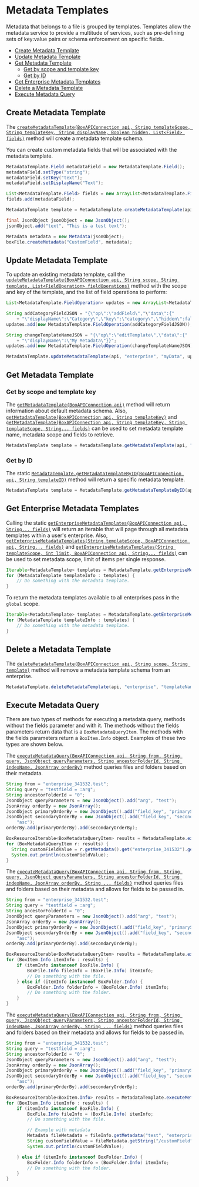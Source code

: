 Metadata Templates
==================

Metadata that belongs to a file is grouped by templates. Templates allow the metadata service to provide a multitude of services, such as pre-defining sets of key:value pairs or schema enforcement on specific fields. 

<!-- START doctoc generated TOC please keep comment here to allow auto update -->
<!-- DON'T EDIT THIS SECTION, INSTEAD RE-RUN doctoc TO UPDATE -->


- [Create Metadata Template](#create-metadata-template)
- [Update Metadata Template](#update-metadata-template)
- [Get Metadata Template](#get-metadata-template)
  - [Get by scope and template key](#get-by-scope-and-template-key)
  - [Get by ID](#get-by-id)
- [Get Enterprise Metadata Templates](#get-enterprise-metadata-templates)
- [Delete a Metadata Template](#delete-a-metadata-template)
- [Execute Metadata Query](#execute-metadata-query)

<!-- END doctoc generated TOC please keep comment here to allow auto update -->

Create Metadata Template
------------------------

The [`createMetadataTemplate(BoxAPIConnection api, String templateScope, String templateKey, String displayName, Boolean hidden, List<Field> fields)`][create-metadata-template]
method will create a metadata template schema.

You can create custom metadata fields that will be associated with the metadata template.

<!-- sample post_metadata_templates_schema -->
```java
MetadataTemplate.Field metadataField = new MetadataTemplate.Field();
metadataField.setType("string");
metadataField.setKey("text");
metadataField.setDisplayName("Text");

List<MetadataTemplate.Field> fields = new ArrayList<MetadataTemplate.Field>();
fields.add(metadataField);

MetadataTemplate template = MetadataTemplate.createMetadataTemplate(api, "enterprise", "CustomField", "Custom Field", false, fields);

final JsonObject jsonObject = new JsonObject();
jsonObject.add("text", "This is a test text");

Metadata metadata = new Metadata(jsonObject);
boxFile.createMetadata("CustomField", metadata);
```

[create-metadata-template]: http://opensource.box.com/box-java-sdk/javadoc/com/box/sdk/MetadataTemplate.html#createMetadataTemplate-com.box.sdk.BoxAPIConnection-java.lang.String-java.lang.String-java.lang.String-boolean-java.util.List-

Update Metadata Template
------------------------

To update an existing metadata template, call the
[`updateMetadataTemplate(BoxAPIConnection api, String scope, String template, List<FieldOperation> fieldOperations)`][update-metadata-template]
method with the scope and key of the template, and the list of field operations to perform:

<!-- sample put_metadata_templates_id_id_schema -->
```java
List<MetadataTemplate.FieldOperation> updates = new ArrayList<MetadataTemplate.FieldOperation>();

String addCategoryFieldJSON = "{\"op\":\"addField\","\"data\":{"
    + "\"displayName\":\"Category\",\"key\":\"category\",\"hidden\":false,\"type\":\"string\"}}";
updates.add(new MetadataTemplate.FieldOperation(addCategoryFieldJSON));

String changeTemplateNameJSON = "{\"op\":\"editTemplate\",\"data\":{"
    + "\"displayName\":\"My Metadata\"}}";
updates.add(new MetadataTemplate.FieldOperation(changeTemplateNameJSON));

MetadataTemplate.updateMetadataTemplate(api, "enterprise", "myData", updates);
```

[update-metadata-template]: http://opensource.box.com/box-java-sdk/javadoc/com/box/sdk/MetadataTemplate.html#updateMetadataTemplate-com.box.sdk.BoxAPIConnection-java.lang.String-java.lang.String-java.util.List-

Get Metadata Template
---------------------

### Get by scope and template key

The [`getMetadataTemplate(BoxAPIConnection api)`][get-metadata-template-1]
method will return information about default metadata schema.  Also,
[`getMetadataTemplate(BoxAPIConnection api, String templateKey)`][get-metadata-template-2] and
[`getMetadataTemplate(BoxAPIConnection api, String templateKey, String templateScope, String... fields)`][get-metadata-template-3]
can be used to set metadata template name, metadata scope and fields to retrieve.

<!-- sample get_metadata_templates_id_id_schema -->
```java
MetadataTemplate template = MetadataTemplate.getMetadataTemplate(api, "templateName");
```

[get-metadata-template-1]: http://opensource.box.com/box-java-sdk/javadoc/com/box/sdk/MetadataTemplate.html#getMetadataTemplate-com.box.sdk.BoxAPIConnection-
[get-metadata-template-2]: http://opensource.box.com/box-java-sdk/javadoc/com/box/sdk/MetadataTemplate.html#getMetadataTemplate-com.box.sdk.BoxAPIConnection-java.lang.String-
[get-metadata-template-3]: http://opensource.box.com/box-java-sdk/javadoc/com/box/sdk/MetadataTemplate.html#getMetadataTemplate-com.box.sdk.BoxAPIConnection-java.lang.String-java.lang.String-java.lang.String...-

### Get by ID

The static [`MetadataTemplate.getMetadataTemplateByID(BoxAPIConnection api, String templateID)`][get-template-by-id]
method will return a specific metadata template.

<!-- sample get_metadata_templates_id -->
```java
MetadataTemplate template = MetadataTemplate.getMetadataTemplateByID(api, "37c0204b-3fe1-4a32-b9da-f28e88f4c4c6");
```

[get-template-by-id]: http://opensource.box.com/box-java-sdk/javadoc/com/box/sdk/MetadataTemplate.html#getMetadataTemplateByID-com.box.sdk.BoxAPIConnection-java.lang.String-

Get Enterprise Metadata Templates
---------------------------------

Calling the static
[`getEnterpriseMetadataTemplates(BoxAPIConnection api, String... fields)`][get-enterprise-metadata-1]
will return an iterable that will page through all metadata templates within a user's enterprise.
Also, [`getEnterpriseMetadataTemplates(String templateScope, BoxAPIConnection api, String... fields)`][get-enterprise-metadata-2] and
[`getEnterpriseMetadataTemplates(String templateScope, int limit, BoxAPIConnection api, String... fields)`][get-enterprise-metadata-3]
can be used to set metadata scope, limit of items per single response.

<!-- sample get_metadata_templates_enterprise -->
```java
Iterable<MetadataTemplate> templates = MetadataTemplate.getEnterpriseMetadataTemplates(api);
for (MetadataTemplate templateInfo : templates) {
    // Do something with the metadata template.
}
```

To return the metadata templates available to all enterprises pass in the
`global` scope.

<!-- sample get_metadata_templates_global -->
```java
Iterable<MetadataTemplate> templates = MetadataTemplate.getEnterpriseMetadataTemplates('global', api);
for (MetadataTemplate templateInfo : templates) {
    // Do something with the metadata template.
}
```

[get-enterprise-metadata-1]: http://opensource.box.com/box-java-sdk/javadoc/com/box/sdk/MetadataTemplate.html#getEnterpriseMetadataTemplates-com.box.sdk.BoxAPIConnection-java.lang.String...-
[get-enterprise-metadata-2]: http://opensource.box.com/box-java-sdk/javadoc/com/box/sdk/MetadataTemplate.html#getEnterpriseMetadataTemplates-java.lang.String-com.box.sdk.BoxAPIConnection-java.lang.String...-
[get-enterprise-metadata-3]: http://opensource.box.com/box-java-sdk/javadoc/com/box/sdk/MetadataTemplate.html#getEnterpriseMetadataTemplates-java.lang.String-int-com.box.sdk.BoxAPIConnection-java.lang.String...-

Delete a Metadata Template
--------------------------

The [`deleteMetadataTemplate(BoxAPIConnection api, String scope, String template)`][delete-metadata-template]
method will remove a metadata template schema from an enterprise.

<!-- sample delete_metadata_templates_id_id_schema -->
```java
MetadataTemplate.deleteMetadataTemplate(api, "enterprise", "templateName");
```

[delete-metadata-template]: http://opensource.box.com/box-java-sdk/javadoc/com/box/sdk/MetadataTemplate.html#deleteMetadataTemplate-com.box.sdk.BoxAPIConnection-java.lang.String-java.lang.String-

Execute Metadata Query
--------------------------

There are two types of methods for executing a metadata query, methods without the fields parameter and with it. The methods without the fields parameters return data that is a `BoxMetadataQueryItem`.
The methods with the fields parameters return a `BoxItem.Info` object. Examples of these two types are shown below.

The [`executeMetadataQuery(BoxAPIConnection api, String from, String query, JsonObject queryParameters, String ancestorFolderId, String indexName, JsonArray orderBy)`][execute-metadata-query] method queries files and folders based on their metadata.

<!-- sample post_metadata_queries_execute_read -->
```java
String from = "enterprise_341532.test";
String query = "testfield = :arg";
String ancestorFolderId = "0";
JsonObject queryParameters = new JsonObject().add("arg", "test");
JsonArray orderBy = new JsonArray();
JsonObject primaryOrderBy = new JsonObject().add("field_key", "primarySortKey").add("direction", "asc");
JsonObject secondaryOrderBy = new JsonObject().add("field_key", "secondarySortKey").add("direction",
    "asc");
orderBy.add(primaryOrderBy).add(secondaryOrderBy);

BoxResourceIterable<BoxMetadataQueryItem> results = MetadataTemplate.executeMetadataQuery(api, from, query, queryParameters, ancestorFolderId, null, orderBy);
for (BoxMetadataQueryItem r: results) {
  String customFieldValue = r.getMetadata().get("enterprise_341532").get(0).get("/customField");
  System.out.println(customFieldValue);
}
```

The [`executeMetadataQuery(BoxAPIConnection api, String from, String query, JsonObject queryParameters, String ancestorFolderId, String indexName, JsonArray orderBy, String ... fields)`][execute-metadata-query-with-fields] method queries files and folders based on their metadata and allows for fields to be passed in.

```java
String from = "enterprise_341532.test";
String query = "testfield = :arg";
String ancestorFolderId = "0";
JsonObject queryParameters = new JsonObject().add("arg", "test");
JsonArray orderBy = new JsonArray();
JsonObject primaryOrderBy = new JsonObject().add("field_key", "primarySortKey").add("direction", "asc");
JsonObject secondaryOrderBy = new JsonObject().add("field_key", "secondarySortKey").add("direction",
    "asc");
orderBy.add(primaryOrderBy).add(secondaryOrderBy);

BoxResourceIterable<BoxMetadataQueryItem> results = MetadataTemplate.executeMetadataQuery(api, from, query, queryParameters, ancestorFolderId, null, orderBy, "id", "name", "metadata.enterprise_341532.test.photographer");
for (BoxItem.Info itemInfo : results) {
    if (itemInfo instanceof BoxFile.Info) {
        BoxFile.Info fileInfo = (BoxFile.Info) itemInfo;
        // Do something with the file.
    } else if (itemInfo instanceof BoxFolder.Info) {
        BoxFolder.Info folderInfo = (BoxFolder.Info) itemInfo;
        // Do something with the folder.
    }
}
```

[execute-metadata-query]: http://opensource.box.com/box-java-sdk/javadoc/com/box/sdk/MetadataTemplate.html#executeMetadataQuery-com.box.sdk.BoxAPIConnection-java.lang.String-java.lang.String-com.eclipsesource.json.JsonObject-java.lang.String-java.lang.String-com.eclipsesource.json.JsonArray-
[execute-metadata-query-with-fields]: http://opensource.box.com/box-java-sdk/javadoc/com/box/sdk/MetadataTemplate.html

The [`executeMetadataQuery(BoxAPIConnection api, String from, String query, JsonObject queryParameters, String ancestorFolderId, String indexName, JsonArray orderBy, String ... fields)`][execute-metadata-query-with-fields] method queries files and folders based on their metadata and allows for fields to be passed in.

```java
String from = "enterprise_341532.test";
String query = "testfield = :arg";
String ancestorFolderId = "0";
JsonObject queryParameters = new JsonObject().add("arg", "test");
JsonArray orderBy = new JsonArray();
JsonObject primaryOrderBy = new JsonObject().add("field_key", "primarySortKey").add("direction", "asc");
JsonObject secondaryOrderBy = new JsonObject().add("field_key", "secondarySortKey").add("direction",
    "asc");
orderBy.add(primaryOrderBy).add(secondaryOrderBy);

BoxResourceIterable<BoxItem.Info> results = MetadataTemplate.executeMetadataQuery(api, from, query, queryParameters, ancestorFolderId, null, orderBy, "id", "name", "metadata.enterprise_341532.test.customfield");
for (BoxItem.Info itemInfo : results) {
    if (itemInfo instanceof BoxFile.Info) {
        BoxFile.Info fileInfo = (BoxFile.Info) itemInfo;
        // Do something with the file.

        // Example with metadata
        Metadata fileMetadata = fileInfo.getMetadata("test", "enterprise_341532");
        String customFieldValue = fileMetadata.getString("/customField");
        System.out.println(customFieldValue);

    } else if (itemInfo instanceof BoxFolder.Info) {
        BoxFolder.Info folderInfo = (BoxFolder.Info) itemInfo;
        // Do something with the folder.
    }
}
```

